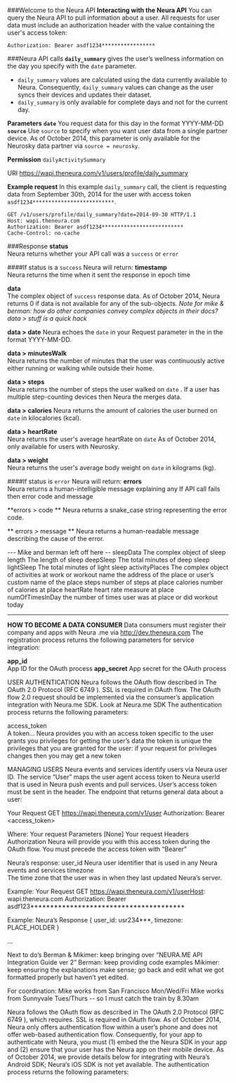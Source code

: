 
###Welcome to the Neura API
**Interacting with the Neura API**
You can query the Neura API to pull information about a user.  All requests for user data must include an authorization header with the value containing the user's access token:

    Authorization: Bearer asdf1234*****************

###Neura API calls
**`daily_summary`** gives the user’s wellness information on the day you specify with the `date` parameter.  

- `daily_summary` values are calculated using the data currently available to Neura.  Consequently, `daily_summary` values can change as the user syncs their devices and updates their dataset. 
- `daily_summary` is only available for complete days and not for the current day.

**Parameters**
**`date`**  You request data for this day in the format YYYY-MM-DD
**`source`** Use `source` to specify when you want user data from a single partner device.  As of October 2014, this parameter is only available for the Neurosky data partner via ````source = neurosky````. 


**Permission** ```dailyActivitySummary```

   URI https://wapi.theneura.com/v1/users/profile/daily_summary

**Example request**
In this example `daily_summary` call, the client is requesting data from September 30th, 2014 for the user with access token  `asdf1234**************************`.


    GET /v1/users/profile/daily_summary?date=2014-09-30 HTTP/1.1
    Host: wapi.theneura.com
    Authorization: Bearer asdf1234**************************
    Cache-Control: no-cache



###Response
**status**	
Neura returns whether your API call was a ````success```` or ````error```` 

####If status is a ````success```` Neura will return:
**timestamp**	
Neura returns the time when it sent the response in epoch time 

**data**	
The complex object of ````success```` response data. As of October 2014, Neura returns 0 if data is not available for any of the sub-objects.
*Note for mike & berman: how do other companies convey complex objects in their docs? data > stuff is a quick hack*  

**data > date**	
Neura echoes  the ````date```` in your Request parameter in the  in the format YYYY-MM-DD.   

**data > minutesWalk**	
Neura returns the number of minutes that the user was continuously active either running or walking while outside their home. 

 **data > steps**	
Neura returns the number of steps the user walked on ````date```` .   If a user has multiple step-counting devices then Neura the merges data.

**data > calories**	
Neura returns the amount of calories the user burned on ````date```` in kilocalories (kcal).
 
**data > heartRate**	
Neura returns the user's average heartRate on ````date```` 
As of October 2014, only available for users with Neurosky. 

**data > weight**	
Neura returns the user's average body weight on ````date```` in kilograms (kg). 

####If status is  ````error```` Neura will return:
**errors**	
Neura returns a human-intelligible message explaining any
If API call fails then error code and message

**errors > code **
Neura returns a snake_case string representing the error code.

** errors > message **
Neura returns a human-readable message describing the cause of the error.

--- Mike and berman left off here --
   sleepData	The complex object of sleep
      length	The length of sleep
      deepSleep	The total minutes of deep sleep
      lightSleep	The total minutes of light sleep
activityPlaces	The complex object of activities at work or workout 
    name	the address of the place or user’s custom name of the place
    steps	number of steps at place
    calories	number of calories at place
    heartRate 	heart rate measure at place
    numOfTimesInDay	the number of times user was at place or did workout today





----



**HOW TO BECOME A DATA CONSUMER**
Data consumers must register their company and apps with Neura .me via http://dev.theneura.com The registration process returns the following parameters for service integration:

**app_id**	
App ID for the OAuth process
**app_secret**
App secret for the OAuth process


USER AUTHENTICATION
Neura follows the OAuth flow described in The OAuth 2.0 Protocol (RFC 6749 ). SSL is required in OAuth flow.  The OAuth flow 2.0 request should be implemented via the consumer’s application integration with Neura.me SDK. Look at Neura.me SDK  The authentication process returns the following parameters:

access_token	
A token... 
Neura provides you with an access token specific to the user
grants you privileges for getting the user’s data
the token is unique the privileges that you are granted for the user: if your request for privileges changes then you may get a new token


MANAGING USERS
Neura events and services identify users via Neura user ID. The service “User” maps the user agent access token to Neura userId that is used in Neura push events and pull services.
User’s access token must be sent in the header.
The endpoint that returns general data about a user:

Your Request
GET https://wapi.theneura.com/v1/user
Authorization: Bearer <access_token>

Where: 
Your request Parameters
[None]
Your request Headers
Authorization 
 Neura will provide you with this access token during the OAuth flow. You must precede the access token with “Bearer” 

Neura’s response:
user_id	
Neura user identifier that is used in any Neura events and services
timezone	
The time zone that the user was in when they last updated Neura’s server.

Example: Your Request
GET https://wapi.theneura.com/v1/userHost: wapi.theneura.com
Authorization: Bearer asdf123***************************************

Example: Neura’s Response
	{
		user_id: usr234***,
		timezone: PLACE_HOLDER
}


...

Next to do’s
Berman & Mikimer: keep bringing over “NEURA.ME API Integration Guide ver 2”
Berman: keep providing code examples
Mikimer: keep ensuring the explanations make sense; go back and edit what we got formatted properly but haven’t yet edited.

For coordination:
Mike works from San Francisco Mon/Wed/Fri
Mike works from Sunnyvale Tues/Thurs -- so I must catch the train by 8.30am

Neura follows the OAuth flow as described in The OAuth 2.0 Protocol (RFC 6749 ), which requires. SSL is required in OAuth flow.  As of October 2014, Neura only offers authentication flow within a user’s phone and does not offer web-based authentication flow.  Consequently, for your app to authenticate with Neura, you must (1) embed the the Neura SDK in your app and (2) ensure that your user has the Neura app on their mobile device. As of October 2014, we provide details below for integrating with Neura’s Android SDK; Neura’s iOS SDK is not yet available.   The authentication process returns the following parameters:
